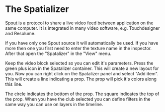 # The Spatializer

[Spout](https://spout.zeal.co/) is a protocol to share a live video feed between application on the same computer. It is integrated in many video software, e.g. Touchdesigner and Resolume.

If you have only one Spout source it will automatically be used. If you have more then one you first need to enter the texture name in the inspector. After that open the "Spatalizer" in the "View" menu. 

Keep the video block selected so you can edit it's parameters. Press the green plus icon in the Spatalizer container. This will create a new layout for you. Now you can right click on the Spatalizer panel and select "Add item". This will create a line indicating a prop. The prop will pick it's colors along this line.

The circle indicates the bottom of the prop. The square indicates the top of the prop. When you have the club selected you can define filters in the same way you can use on layers in the timeline.

